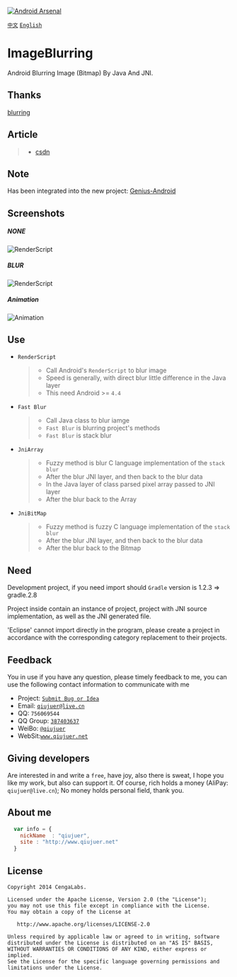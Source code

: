 [![Android Arsenal](https://img.shields.io/badge/Android%20Arsenal-ImageBlurring-brightgreen.svg?style=flat)](https://android-arsenal.com/details/1/1464)

[`中文`](README-ZH.md) [`English`](README.md) 

ImageBlurring
=============

Android Blurring Image (Bitmap) By Java And JNI.


## Thanks
[blurring](https://github.com/paveldudka/blurring)


## Article

> *  [csdn](http://blog.csdn.net/qiujuer/article/details/24282047)


## Note

Has been integrated into the new project: [Genius-Android](https://github.com/qiujuer/Genius-Android.git)


## Screenshots

##### NONE
![RenderScript](images/none.jpg)

##### BLUR
![RenderScript](images/blur.jpg)

##### Animation
![Animation](images/anim.gif)


## Use

* `RenderScript`
  > *  Call Android's `RenderScript` to blur image
  > *  Speed is generally, with direct blur little difference in the Java layer
  > *  This need Android >= `4.4` 

* `Fast Blur`
  > *  Call Java class to blur iamge
  > *  `Fast Blur` is blurring project's methods
  > *  `Fast Blur` is stack blur

* `JniArray`
  > *  Fuzzy method is blur C language implementation of the `stack blur` 
  > *  After the blur JNI layer, and then back to the blur data
  > *  In the Java layer of class parsed pixel array passed to JNI layer
  > *  After the blur back to the Array

* `JniBitMap`
  > *  Fuzzy method is fuzzy C language implementation of the `stack blur` 
  > *  After the blur JNI layer, and then back to the blur data
  > *  After the blur back to the Bitmap


## Need

Development project, if you need import should `Gradle` version is 1.2.3 => gradle.2.8

Project inside contain an instance of project, project with JNI source implementation, as well as the JNI generated file.

'Eclipse' cannot import directly in the program, please create a project in accordance with the corresponding category replacement to their projects.


## Feedback

You in use if you have any question, please timely feedback to me, you can use the following contact information to communicate with me

* Project: [`Submit Bug or Idea`](https://github.com/qiujuer/ImageBlurring/issues)
* Email: [`qiujuer@live.cn`](mailto:qiujuer@live.cn)
* QQ: `756069544`
* QQ Group: [`387403637`](http://shang.qq.com/wpa/qunwpa?idkey=3f1ed8e41ed84b07775ca593032c5d956fbd8c3320ce94817bace00549d58a8f)
* WeiBo: [`@qiujuer`](http://weibo.com/qiujuer)
* WebSit:[`www.qiujuer.net`](http://www.qiujuer.net)


## Giving developers

Are interested in and write a `free`, have joy, also there is sweat, I hope you like my work, but also can support it.
Of course, rich holds a money (AliPay: `qiujuer@live.cn`); No money holds personal field, thank you.


## About me

```javascript
  var info = {
    nickName  : "qiujuer",
    site : "http://www.qiujuer.net"
  }
```


License
--------

    Copyright 2014 CengaLabs.

    Licensed under the Apache License, Version 2.0 (the "License");
    you may not use this file except in compliance with the License.
    You may obtain a copy of the License at

       http://www.apache.org/licenses/LICENSE-2.0

    Unless required by applicable law or agreed to in writing, software
    distributed under the License is distributed on an "AS IS" BASIS,
    WITHOUT WARRANTIES OR CONDITIONS OF ANY KIND, either express or implied.
    See the License for the specific language governing permissions and
    limitations under the License.

